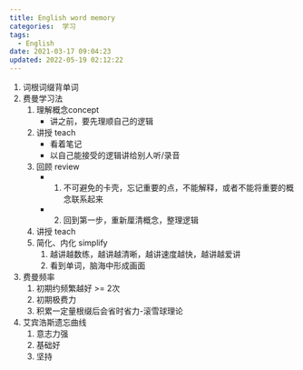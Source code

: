 ```yaml
---
title: English word memory
categories:  学习
tags:
  - English
date: 2021-03-17 09:04:23
updated: 2022-05-19 02:12:22
---
```


1. 词根词缀背单词
2. 费曼学习法
   1. 理解概念concept
      - 讲之前，要先理顺自己的逻辑
   2. 讲授 teach
      - 看着笔记
      - 以自己能接受的逻辑讲给别人听/录音
   3. 回顾 review
      - 1. 不可避免的卡壳，忘记重要的点，不能解释，或者不能将重要的概念联系起来
      - 2. 回到第一步，重新厘清概念，整理逻辑
   4. 讲授 teach
   5. 简化、内化 simplify
      1. 越讲越数练，越讲越清晰，越讲速度越快，越讲越爱讲
      2. 看到单词，脑海中形成画面
3. 费曼频率
   1. 初期约频繁越好 >= 2次
   2. 初期极费力
   3. 积累一定量根缀后会省时省力-滚雪球理论
4. 艾宾浩斯遗忘曲线
   1. 意志力强
   2. 基础好
   3. 坚持